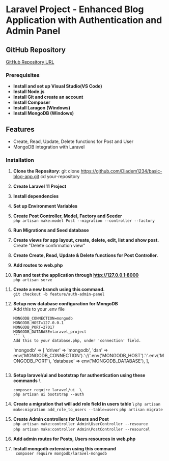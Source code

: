# Laravel Project - Enhanced Blog Application with Authentication and Admin Panel

## GitHub Repository
[GitHub Repository URL](https://github.com/Diadem1234/basic-blog-app.git)


### Prerequisites
- **Install and set up Visual Studio(VS Code)**
- **Install Node.js**
- **Install Git and create an account**
- **Install Composer**
- **Install Laragon (Windows)**
- **Install MongoDB (Windows)**

## Features
- Create, Read, Update, Delete functions for Post and User
- MongoDB integration with Laravel


### Installation
1. **Clone the Repository**:
   git clone https://github.com/Diadem1234/basic-blog-app.git
   cd your-repository
2. **Create Laravel 11 Project**
3. **Install dependencies**
4. **Set up Environment Variables**
5. **Create Post Controller, Model, Factory and Seeder** \
    ``` php artisan make:model Post --migration --controller --factory ```
6. **Run Migrations and Seed database**
7. **Create views for app layout, create, delete, edit, list and show post.**
     Create "Delete confirmation view"
8. **Create Create, Read, Update & Delete functions for Post Controller.**
9. **Add routes to web.php**
10. **Run and test the application through http://127.0.0.1:8000** \
    ``` php artisan serve ```
11. **Create a new branch using this command.** \
    ```git checkout -b feature/auth-admin-panel```
12. **Setup new database configuration for MongoDB**\
    Add this to your .env file
    ```
    MONGODB_CONNECTION=mongodb
    MONGODB_HOST=127.0.0.1
    MONGODB_PORT=27017
    MONGODB_DATABASE=laravel_project
    ``` \
    Add this to your database.php, under 'connection' field.
    ```
    'mongodb' => [
    'driver'    => 'mongodb',
    'dsn'       => env('MONGODB_CONNECTION').'://'.env('MONGODB_HOST').':'.env('MONGODB_PORT'),
    'database'  => env('MONGODB_DATABASE'),
    ],
    ```
13. **Setup laravel/ui and bootstrap for authentication using these commands** \
    ```
    composer require laravel/ui  \
    php artisan ui bootstrap --auth
    ```
14. **Create a migration that will add role field in users table** \ 
    ``` php artisan make:migration add_role_to_users --table=users ```
    ``` php artisan migrate ```

15. **Create Admin controllers for Users and Post**\
    ``` php artisan make:controller Admin\UserController --resource ```\
    ``` php artisan make:controller Admin\PostController --resource ```\
16. **Add admin routes for Posts, Users resources in web.php**

17. **Install mongodb extension using this command** \
    ``` composer require mongodb/laravel-mongodb```